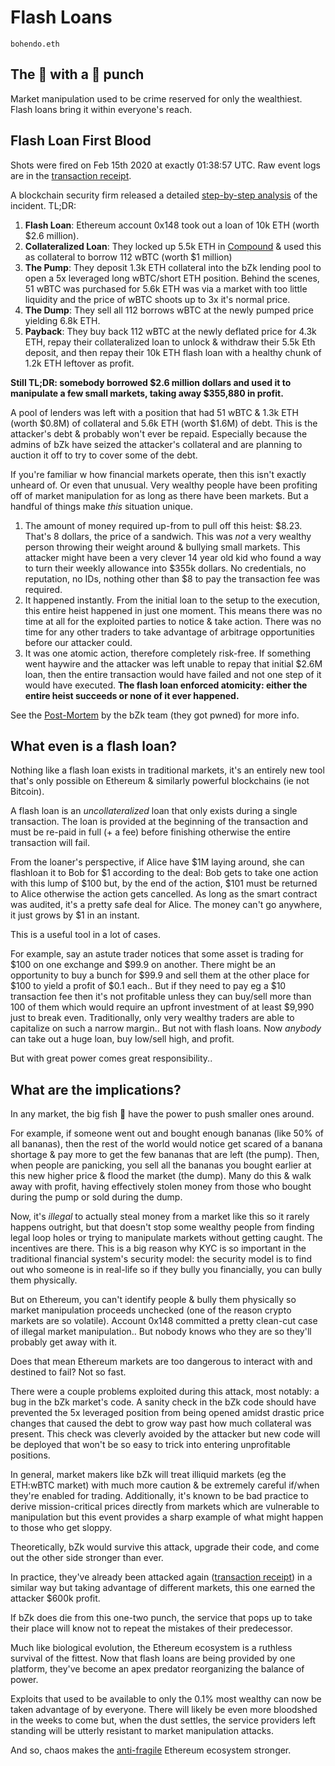 # Flash Loans

`bohendo.eth`

## The :shrimp: with a :whale: punch

Market manipulation used to be crime reserved for only the wealthiest. Flash loans bring it within everyone's reach.

## Flash Loan First Blood

Shots were fired on Feb 15th 2020 at exactly 01:38:57 UTC. Raw event logs are in the [transaction receipt](https://etherscan.io/tx/0xb5c8bd9430b6cc87a0e2fe110ece6bf527fa4f170a4bc8cd032f768fc5219838).

A blockchain security firm released a detailed [step-by-step analysis](https://medium.com/@peckshield/bzx-hack-full-disclosure-with-detailed-profit-analysis-e6b1fa9b18fc) of the incident. TL;DR:

 1. **Flash Loan**: Ethereum account 0x148 took out a loan of 10k ETH (worth $2.6 million).
 2. **Collateralized Loan**: They locked up 5.5k ETH in [Compound](https://compound.finance) & used this as collateral to borrow 112 wBTC (worth $1 million)
 3. **The Pump**: They deposit 1.3k ETH collateral into the bZk lending pool to open a 5x leveraged long wBTC/short ETH position. Behind the scenes, 51 wBTC was purchased for 5.6k ETH was via a market with too little liquidity and the price of wBTC shoots up to 3x it's normal price.
 4. **The Dump**: They sell all 112 borrows wBTC at the newly pumped price yielding 6.8k ETH.
 5. **Payback**: They buy back 112 wBTC at the newly deflated price for 4.3k ETH, repay their collateralized loan to unlock & withdraw their 5.5k Eth deposit, and then repay their 10k ETH flash loan with a healthy chunk of 1.2k ETH leftover as profit.

**Still TL;DR: somebody borrowed $2.6 million dollars and used it to manipulate a few small markets, taking away $355,880 in profit.**

A pool of lenders was left with a position that had 51 wBTC & 1.3k ETH (worth $0.8M) of collateral and 5.6k ETH (worth $1.6M) of debt. This is the attacker's debt & probably won't ever be repaid. Especially because the admins of bZk have seized the attacker's collateral and are planning to auction it off to try to cover some of the debt.

If you're familiar w how financial markets operate, then this isn't exactly unheard of. Or even that unusual. Very wealthy people have been profiting off of market manipulation for as long as there have been markets. But a handful of things make *this* situation unique.

1. The amount of money required up-from to pull off this heist: $8.23. That's 8 dollars, the price of a sandwich. This was *not* a very wealthy person throwing their weight around & bullying small markets. This attacker might have been a very clever 14 year old kid who found a way to turn their weekly allowance into $355k dollars. No credentials, no reputation, no IDs, nothing other than $8 to pay the transaction fee was required.
2. It happened instantly. From the initial loan to the setup to the execution, this entire heist happened in just one moment. This means there was no time at all for the exploited parties to notice & take action. There was no time for any other traders to take advantage of arbitrage opportunities before our attacker could.
3. It was one atomic action, therefore completely risk-free. If something went haywire and the attacker was left unable to repay that initial $2.6M loan, then the entire transaction would have failed and not one step of it would have executed. **The flash loan enforced atomicity: either the entire heist succeeds or none of it ever happened.**

See the [Post-Mortem](https://bzx.network/blog/postmortem-ethdenver) by the bZk team (they got pwned) for more info.

## What even is a flash loan?

Nothing like a flash loan exists in traditional markets, it's an entirely new tool that's only possible on Ethereum & similarly powerful blockchains (ie not Bitcoin).

A flash loan is an *uncollateralized* loan that only exists during a single transaction. The loan is provided at the beginning of the transaction and must be re-paid in full (+ a fee) before finishing otherwise the entire transaction will fail.

From the loaner's perspective, if Alice have $1M laying around, she can flashloan it to Bob for $1 according to the deal: Bob gets to take one action with this lump of $100 but, by the end of the action, $101 must be returned to Alice otherwise the action gets cancelled. As long as the smart contract was audited, it's a pretty safe deal for Alice. The money can't go anywhere, it just grows by $1 in an instant.

This is a useful tool in a lot of cases.

For example, say an astute trader notices that some asset is trading for $100 on one exchange and $99.9 on another. There might be an opportunity to buy a bunch for $99.9 and sell them at the other place for $100 to yield a profit of $0.1 each.. But if they need to pay eg a $10 transaction fee then it's not profitable unless they can buy/sell more than 100 of them which would require an upfront investment of at least $9,990 just to break even. Traditionally, only very wealthy traders are able to capitalize on such a narrow margin.. But not with flash loans. Now *anybody* can take out a huge loan, buy low/sell high, and profit.

But with great power comes great responsibility..

## What are the implications?

In any market, the big fish :whale: have the power to push smaller ones around.

For example, if someone went out and bought enough bananas (like 50% of all bananas), then the rest of the world would notice get scared of a banana shortage & pay more to get the few bananas that are left (the pump). Then, when people are panicking, you sell all the bananas you bought earlier at this new higher price & flood the market (the dump). Many do this & walk away with profit, having effectively stolen money from those who bought during the pump or sold during the dump.

Now, it's *illegal* to actually steal money from a market like this so it rarely happens outright, but that doesn't stop some wealthy people from finding legal loop holes or trying to manipulate markets without getting caught. The incentives are there. This is a big reason why KYC is so important in the traditional financial system's security model: the security model is to find out who someone is in real-life so if they bully you financially, you can bully them physically.

But on Ethereum, you can't identify people & bully them physically so market manipulation proceeds unchecked (one of the reason crypto markets are so volatile). Account 0x148 committed a pretty clean-cut case of illegal market manipulation.. But nobody knows who they are so they'll probably get away with it.

Does that mean Ethereum markets are too dangerous to interact with and destined to fail? Not so fast.

There were a couple problems exploited during this attack, most notably: a bug in the bZk market's code. A sanity check in the bZk code should have prevented the 5x leveraged position from being opened amidst drastic price changes that caused the debt to grow way past how much collateral was present. This check was cleverly avoided by the attacker but new code will be deployed that won't be so easy to trick into entering unprofitable positions.

In general, market makers like bZk will treat illiquid markets (eg the ETH:wBTC market) with much more caution & be extremely careful if/when they're enabled for trading. Additionally, it's known to be bad practice to derive mission-critical prices directly from markets which are vulnerable to manipulation but this event provides a sharp example of what might happen to those who get sloppy.

Theoretically, bZk would survive this attack, upgrade their code, and come out the other side stronger than ever.

In practice, they've already been attacked again ([transaction receipt](https://etherscan.io/tx/0x762881b07feb63c436dee38edd4ff1f7a74c33091e534af56c9f7d49b5ecac15)) in a similar way but taking advantage of different markets, this one earned the attacker $600k profit.

If bZk does die from this one-two punch, the service that pops up to take their place will know not to repeat the mistakes of their predecessor.

Much like biological evolution, the Ethereum ecosystem is a ruthless survival of the fittest. Now that flash loans are being provided by one platform, they've become an apex predator reorganizing the balance of power.

Exploits that used to be available to only the 0.1% most wealthy can now be taken advantage of by everyone. There will likely be even more bloodshed in the weeks to come but, when the dust settles, the service providers left standing will be utterly resistant to market manipulation attacks.

And so, chaos makes the [anti-fragile](https://en.wikipedia.org/wiki/Antifragility) Ethereum ecosystem stronger.

